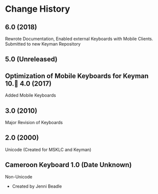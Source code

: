 Change History=======================6.0 (2018)-----------------Rewrote Documentation, Enabled external Keyboards with Mobile Clients. Submitted to new Keyman Repository5.0 (Unreleased)-----------------Optimization of Mobile Keyboards for Keyman 10.4.0 (2017)-----------------Added Mobile Keyboards3.0 (2010)-----------------Major Revision of Keyboards2.0 (2000)-----------------Unicode (Created for MSKLC and Keyman)Cameroon Keyboard 1.0 (Date Unknown)-----------------Non-Unicode* Created by Jenni Beadle